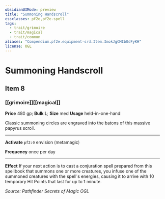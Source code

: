 ```yaml
---
obsidianUIMode: preview
title: "Summoning Handscroll"
cssclasses: pf2e,pf2e-spell
tags:
  - trait/grimoire
  - trait/magical
  - trait/common
aliases: "Compendium.pf2e.equipment-srd.Item.ImokJgCMIb0dFyKH"
license: OGL
---
```

# Summoning Handscroll
## Item 8
### [[grimoire]][[magical]]


**Price** 480 gp; 
**Bulk** L; **Size** med
**Usage** held-in-one-hand

Classic summoning circles are engraved into the batons of this massive papyrus scroll.

* * *

**Activate** `pf2:0` envision (metamagic)

**Frequency** once per day

* * *

**Effect** If your next action is to cast a conjuration spell prepared from this spellbook that summons one or more creatures, you infuse one of the summoned creatures with the spell's energies, causing it to arrive with 10 temporary Hit Points that last for up to 1 minute.

*Source: Pathfinder Secrets of Magic*
*OGL*
